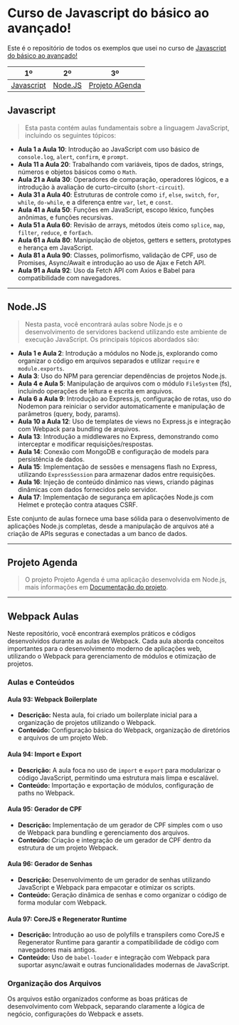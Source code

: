 # Curso de Javascript do básico ao avançado! 

Este é o repositório de todos os exemplos que usei no curso de 
[Javascript do básico ao avançado!](https://www.udemy.com/course/curso-de-javascript-moderno-do-basico-ao-avancado/)



| 1º                                 | 2º                         | 3º                                        |
| ---------------------------------- | -------------------------- | ----------------------------------------- |
| [Javascript](#Javascript)                | [Node.JS](#Node)          | [Projeto AGenda](#projetoagenda)                           |

<h2 id="Javascript">Javascript</h2>

> Esta pasta contém aulas fundamentais sobre a linguagem JavaScript, incluindo os seguintes tópicos:

- **Aula 1 a Aula 10**: Introdução ao JavaScript com uso básico de `console.log`, `alert`, `confirm`, e `prompt`.
- **Aula 11 a Aula 20**: Trabalhando com variáveis, tipos de dados, strings, números e objetos básicos como o `Math`.
- **Aula 21 a Aula 30**: Operadores de comparação, operadores lógicos, e a introdução à avaliação de curto-circuito (`short-circuit`).
- **Aula 31 a Aula 40**: Estruturas de controle como `if`, `else`, `switch`, `for`, `while`, `do-while`, e a diferença entre `var`, `let`, e `const`.
- **Aula 41 a Aula 50**: Funções em JavaScript, escopo léxico, funções anônimas, e funções recursivas.
- **Aula 51 a Aula 60**: Revisão de arrays, métodos úteis como `splice`, `map`, `filter`, `reduce`, e `forEach`.
- **Aula 61 a Aula 80**: Manipulação de objetos, getters e setters, prototypes e herança em JavaScript.
- **Aula 81 a Aula 90**: Classes, polimorfismo, validação de CPF, uso de Promises, Async/Await e introdução ao uso de Ajax e Fetch API.
- **Aula 91 a Aula 92**: Uso da Fetch API com Axios e Babel para compatibilidade com navegadores.

---

<h2 id="Node">Node.JS</h2>

> Nesta pasta, você encontrará aulas sobre Node.js e o desenvolvimento de servidores backend utilizando este ambiente de execução JavaScript. Os principais tópicos abordados são:

- **Aula 1 e Aula 2**: Introdução a módulos no Node.js, explorando como organizar o código em arquivos separados e utilizar `require` e `module.exports`.
- **Aula 3**: Uso do NPM para gerenciar dependências de projetos Node.js.
- **Aula 4 e Aula 5**: Manipulação de arquivos com o módulo `FileSystem` (fs), incluindo operações de leitura e escrita em arquivos.
- **Aula 6 a Aula 9**: Introdução ao Express.js, configuração de rotas, uso do Nodemon para reiniciar o servidor automaticamente e manipulação de parâmetros (query, body, params).
- **Aula 10 a Aula 12**: Uso de templates de views no Express.js e integração com Webpack para bundling de arquivos.
- **Aula 13**: Introdução a middlewares no Express, demonstrando como interceptar e modificar requisições/respostas.
- **Aula 14**: Conexão com MongoDB e configuração de models para persistência de dados.
- **Aula 15**: Implementação de sessões e mensagens flash no Express, utilizando `ExpressSession` para armazenar dados entre requisições.
- **Aula 16**: Injeção de conteúdo dinâmico nas views, criando páginas dinâmicas com dados fornecidos pelo servidor.
- **Aula 17**: Implementação de segurança em aplicações Node.js com Helmet e proteção contra ataques CSRF.

Este conjunto de aulas fornece uma base sólida para o desenvolvimento de aplicações Node.js completas, desde a manipulação de arquivos até a criação de APIs seguras e conectadas a um banco de dados.

---

<h2 id="projetoagenda">Projeto Agenda</h2>


> O projeto Projeto Agenda é uma aplicação desenvolvida em Node.js, mais informações em [Documentação do projeto](./projetoagenda/README.md).

---

<h2 id="webpack">Webpack Aulas</h2>

Neste repositório, você encontrará exemplos práticos e códigos desenvolvidos durante as aulas de Webpack. Cada aula aborda conceitos importantes para o desenvolvimento moderno de aplicações web, utilizando o Webpack para gerenciamento de módulos e otimização de projetos.

### Aulas e Conteúdos

#### Aula 93: Webpack Boilerplate

- **Descrição:** Nesta aula, foi criado um boilerplate inicial para a organização de projetos utilizando o Webpack.
- **Conteúdo:** Configuração básica do Webpack, organização de diretórios e arquivos de um projeto Web.

#### Aula 94: Import e Export

- **Descrição:** A aula foca no uso de `import` e `export` para modularizar o código JavaScript, permitindo uma estrutura mais limpa e escalável.
- **Conteúdo:** Importação e exportação de módulos, configuração de paths no Webpack.

#### Aula 95: Gerador de CPF

- **Descrição:** Implementação de um gerador de CPF simples com o uso de Webpack para bundling e gerenciamento dos arquivos.
- **Conteúdo:** Criação e integração de um gerador de CPF dentro da estrutura de um projeto Webpack.

#### Aula 96: Gerador de Senhas

- **Descrição:** Desenvolvimento de um gerador de senhas utilizando JavaScript e Webpack para empacotar e otimizar os scripts.
- **Conteúdo:** Geração dinâmica de senhas e como organizar o código de forma modular com Webpack.

#### Aula 97: CoreJS e Regenerator Runtime

- **Descrição:** Introdução ao uso de polyfills e transpilers como CoreJS e Regenerator Runtime para garantir a compatibilidade de código com navegadores mais antigos.
- **Conteúdo:** Uso de `babel-loader` e integração com Webpack para suportar async/await e outras funcionalidades modernas de JavaScript.

### Organização dos Arquivos

Os arquivos estão organizados conforme as boas práticas de desenvolvimento com Webpack, separando claramente a lógica de negócio, configurações do Webpack e assets.

